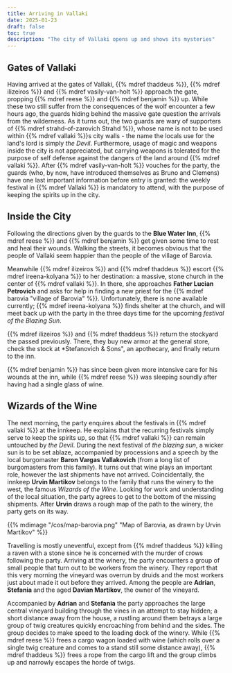 ```yaml
---
title: Arriving in Vallaki
date: 2025-01-23
draft: false
toc: true
description: "The city of Vallaki opens up and shows its mysteries"
---
```


## Gates of Vallaki

Having arrived at the gates of Vallaki, {{% mdref thaddeus %}}, {{% mdref ilizeiros %}} and {{% mdref vasily-van-holt %}} approach the gate, propping {{% mdref reese %}} and {{% mdref benjamin %}} up. While these two still suffer from the consequences of the wolf encounter a few hours ago, the guards hiding behind the massive gate question the arrivals from the wilderness. As it turns out, the two guards are wary of supporters of {{% mdref strahd-of-zarovich Strahd %}}, whose name is not to be used within {{% mdref vallaki %}}s city walls - the name the locals use for the land's lord is simply *the Devil*. Furthermore, usage of magic and weapons inside the city is not appreciated, but carrying weapons is tolerated for the purpose of self defense against the dangers of the land around {{% mdref vallaki %}}. After {{% mdref vasily-van-holt %}} vouches for the party, the guards (who, by now, have introduced themselves as Bruno and Clemens) have one last important information before entry is granted: the weekly festival in {{% mdref Vallaki %}} is mandatory to attend, with the purpose of keeping the spirits up in the city. 

## Inside the City

Following the directions given by the guards to the **Blue Water Inn**, {{% mdref reese %}} and {{% mdref benjamin %}} get given some time to rest and heal their wounds. Walking the streets, it becomes obvious that the people of Vallaki seem happier than the people of the village of Barovia.

Meanwhile {{% mdref ilizeiros %}} and {{% mdref thaddeus %}} escort {{% mdref ireena-kolyana %}} to her destination: a massive, stone church in the center of {{% mdref vallaki %}}. In there, she approaches **Father Lucian Petrovich** and asks for help in finding a new priest for the {{% mdref barovia "village of Barovia" %}}. Unfortunately, there is none available currently; {{% mdref ireena-kolyana %}} finds shelter at the church, and will meet back up with the party in the three days time for the upcoming *festival of the Blazing Sun*.

{{% mdref ilizeiros %}} and {{% mdref thaddeus %}} return the stockyard the passed previously. There, they buy new armor at the general store, check the stock at *Stefanovich & Sons", an apothecary, and finally return to the inn. 

{{% mdref benjamin %}} has since been given more intensive care for his wounds at the inn, while {{% mdref reese %}} was sleeping soundly after having had a single glass of wine.

## Wizards of the Wine

The next morning, the party enquires about the festivals in {{% mdref vallaki %}} at the innkeep. He explains that the recurring festivals simply serve to keep the spirits up, so that {{% mdref vallaki %}} can remain untouched by *the Devil*. During the next festival of *the blazing sun*, a wicker sun is to be set ablaze, accompanied by processions and a speech by the local burgomaster **Baron Vargas Vallakovich** (from a long list of burgomasters from this family). It turns out that wine plays an important role, however the last shipments have not arrived. Coincidentally, the innkeep **Urvin Martikov** belongs to the family that runs the winery to the west, the famous *Wizards of the Wine*. Looking for work and understanding of the local situation, the party agrees to get to the bottom of the missing shipments. After **Urvin** draws a rough map of the path to the winery, the party gets on its way.

{{% mdimage "/cos/map-barovia.png" "Map of Barovia, as drawn by Urvin Martikov"  %}}

Travelling is mostly uneventful, except from {{% mdref thaddeus %}} killing a raven with a stone since he is concerned with the murder of crows following the party. Arriving at the winery, the party encounters a group of small people that turn out to be workers from the winery. They report that this very morning the vineyard was overrun by druids and the most workers just about made it out before they arrived. Among the people are **Adrian**, **Stefania** and the aged **Davian Martikov**, the owner of the vineyard. 

Accompanied by **Adrian** and **Stefania** the party approaches the large central vineyard building through the vines in an attempt to stay hidden; a short distance away from the house, a rustling around them betrays a large group of twig creatures quickly encroaching from behind and the sides. The group decides to make speed to the loading dock of the winery. While {{% mdref reese %}} frees a cargo wagon loaded with wine (which rolls over a single twig creature and comes to a stand still some distance away), {{% mdref thaddeus %}} frees a rope from the cargo lift and the group climbs up and narrowly escapes the horde of twigs.